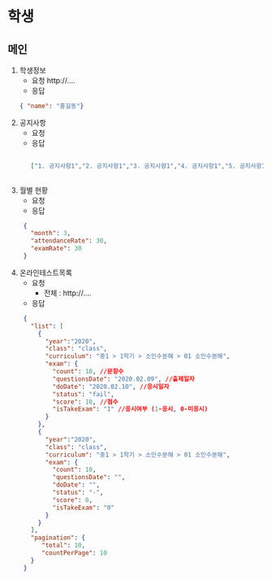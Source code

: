 
# 학생
## 메인
  1. 학생정보
     - 요청
       http://....
     - 응답
      ```json
      { "name": "홍길동"}
      ``` 
  2. 공지사항
     - 요청
     - 응답
      ```json
       
         ["1. 공지사항1","2. 공지사항1","3. 공지사항1","4. 공지사항1","5. 공지사항1"]
       
       ```
  3. 월별 현황
     - 요청
     - 응답
      ```json
       {
         "month": 3,
         "attendanceRate": 30,
         "examRate": 30 
       }
      ```
  4. 온라인테스트목록
     - 요청
        * 전체 : http://....
     - 응답
      ```json
       {
         "list": [
           {
             "year":"2020",
             "class": "class",
             "curriculum": "중1 > 1학기 > 소인수분해 > 01 소인수분해",
             "exam": {
               "count": 10, //문항수
               "questionsDate": "2020.02.09", //출제일자
               "doDate": "2020.02.10", //응시일자
               "status": "fail", 
               "score": 10, //점수
               "isTakeExam": "1" //응시여부 (1-응시, 0-미응시)
             }
           },
           {
             "year":"2020",
             "class": "class",
             "curriculum": "중1 > 1학기 > 소인수분해 > 01 소인수분해",
             "exam": {
               "count": 10,
               "questionsDate": "",
               "doDate": "",
               "status": "-",
               "score": 0,
               "isTakeExam": "0"
             }
           }
         ],
         "pagination": {
            "total": 10,
            "countPerPage": 10  
         } 
       }
      ```